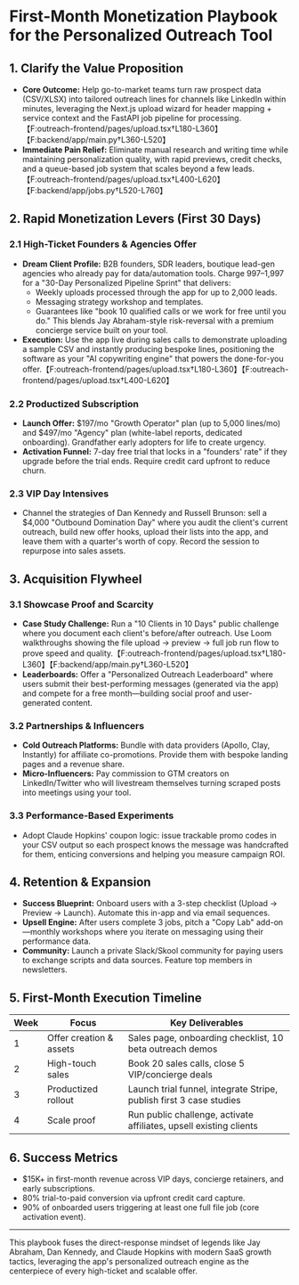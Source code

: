 # First-Month Monetization Playbook for the Personalized Outreach Tool

## 1. Clarify the Value Proposition
- **Core Outcome:** Help go-to-market teams turn raw prospect data (CSV/XLSX) into tailored outreach lines for channels like LinkedIn within minutes, leveraging the Next.js upload wizard for header mapping + service context and the FastAPI job pipeline for processing.【F:outreach-frontend/pages/upload.tsx†L180-L360】【F:backend/app/main.py†L360-L520】
- **Immediate Pain Relief:** Eliminate manual research and writing time while maintaining personalization quality, with rapid previews, credit checks, and a queue-based job system that scales beyond a few leads.【F:outreach-frontend/pages/upload.tsx†L400-L620】【F:backend/app/jobs.py†L520-L760】

## 2. Rapid Monetization Levers (First 30 Days)

### 2.1 High-Ticket Founders & Agencies Offer
- **Dream Client Profile:** B2B founders, SDR leaders, boutique lead-gen agencies who already pay for data/automation tools. Charge $997–$1,997 for a "30-Day Personalized Pipeline Sprint" that delivers:
  - Weekly uploads processed through the app for up to 2,000 leads.
  - Messaging strategy workshop and templates.
  - Guarantees like "book 10 qualified calls or we work for free until you do." This blends Jay Abraham-style risk-reversal with a premium concierge service built on your tool.
- **Execution:** Use the app live during sales calls to demonstrate uploading a sample CSV and instantly producing bespoke lines, positioning the software as your "AI copywriting engine" that powers the done-for-you offer.【F:outreach-frontend/pages/upload.tsx†L180-L360】【F:outreach-frontend/pages/upload.tsx†L400-L620】

### 2.2 Productized Subscription
- **Launch Offer:** $197/mo "Growth Operator" plan (up to 5,000 lines/mo) and $497/mo "Agency" plan (white-label reports, dedicated onboarding). Grandfather early adopters for life to create urgency.
- **Activation Funnel:** 7-day free trial that locks in a "founders' rate" if they upgrade before the trial ends. Require credit card upfront to reduce churn.

### 2.3 VIP Day Intensives
- Channel the strategies of Dan Kennedy and Russell Brunson: sell a $4,000 "Outbound Domination Day" where you audit the client's current outreach, build new offer hooks, upload their lists into the app, and leave them with a quarter's worth of copy. Record the session to repurpose into sales assets.

## 3. Acquisition Flywheel

### 3.1 Showcase Proof and Scarcity
- **Case Study Challenge:** Run a "10 Clients in 10 Days" public challenge where you document each client's before/after outreach. Use Loom walkthroughs showing the file upload → preview → full job run flow to prove speed and quality.【F:outreach-frontend/pages/upload.tsx†L180-L360】【F:backend/app/main.py†L360-L520】
- **Leaderboards:** Offer a "Personalized Outreach Leaderboard" where users submit their best-performing messages (generated via the app) and compete for a free month—building social proof and user-generated content.

### 3.2 Partnerships & Influencers
- **Cold Outreach Platforms:** Bundle with data providers (Apollo, Clay, Instantly) for affiliate co-promotions. Provide them with bespoke landing pages and a revenue share.
- **Micro-Influencers:** Pay commission to GTM creators on LinkedIn/Twitter who will livestream themselves turning scraped posts into meetings using your tool.

### 3.3 Performance-Based Experiments
- Adopt Claude Hopkins' coupon logic: issue trackable promo codes in your CSV output so each prospect knows the message was handcrafted for them, enticing conversions and helping you measure campaign ROI.

## 4. Retention & Expansion
- **Success Blueprint:** Onboard users with a 3-step checklist (Upload → Preview → Launch). Automate this in-app and via email sequences.
- **Upsell Engine:** After users complete 3 jobs, pitch a "Copy Lab" add-on—monthly workshops where you iterate on messaging using their performance data.
- **Community:** Launch a private Slack/Skool community for paying users to exchange scripts and data sources. Feature top members in newsletters.

## 5. First-Month Execution Timeline
| Week | Focus | Key Deliverables |
| --- | --- | --- |
| 1 | Offer creation & assets | Sales page, onboarding checklist, 10 beta outreach demos |
| 2 | High-touch sales | Book 20 sales calls, close 5 VIP/concierge deals |
| 3 | Productized rollout | Launch trial funnel, integrate Stripe, publish first 3 case studies |
| 4 | Scale proof | Run public challenge, activate affiliates, upsell existing clients |

## 6. Success Metrics
- $15K+ in first-month revenue across VIP days, concierge retainers, and early subscriptions.
- 80% trial-to-paid conversion via upfront credit card capture.
- 90% of onboarded users triggering at least one full file job (core activation event).

---
This playbook fuses the direct-response mindset of legends like Jay Abraham, Dan Kennedy, and Claude Hopkins with modern SaaS growth tactics, leveraging the app's personalized outreach engine as the centerpiece of every high-ticket and scalable offer.